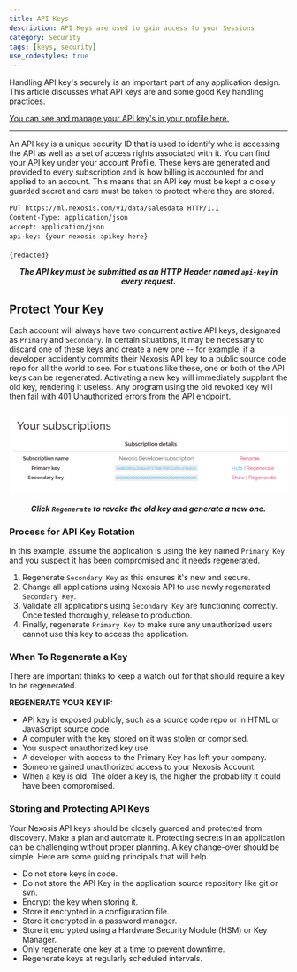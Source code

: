 ```yaml
---
title: API Keys
description: API Keys are used to gain access to your Sessions
category: Security
tags: [keys, security]
use_codestyles: true
---
```


Handling API key's securely is an important part of any application design. This article discusses what API keys are and some good Key handling practices.

[You can see and manage your API key's in your profile here.](https://developers.nexosis.com/developer)

------
An API key is a unique security ID that is used to identify who is accessing the API as well as a set of access rights associated with it. You can find your API key under your account Profile. These keys are generated and provided to every subscription and is how billing is accounted for and applied to an account. This means that an API key must be kept a closely guarded secret and care must be taken to protect where they are stored. 

``` bash
PUT https://ml.nexosis.com/v1/data/salesdata HTTP/1.1
Content-Type: application/json
accept: application/json
api-key: {your nexosis apikey here}

{redacted}
```

<p align="center"><em><strong>The API key must be submitted as an HTTP Header named <code>api-key</code> in every request.</strong></em></p>

## Protect Your Key

Each account will always have two concurrent active API keys, designated as <code>Primary</code> and <code>Secondary</code>. In certain situations, it may be necessary to discard one of these keys and create a new one -- for example, if a developer accidently commits their Nexosis API key to a public source code repo for all the world to see. For situations like these, one or both of the API keys can be regenerated.  Activating a new key will immediately supplant the old key, rendering it useless. Any program using the old revoked key will then fail with 401 Unauthorized errors from the API endpoint.

<p align="center">  <img alt="API Keys" src="/assets/img/api_keys.png" style="padding: 15px 0;"/><br/>
<strong><em>Click <code>Regenerate</code> to revoke the old key and generate a new one.</em></strong></p>

### Process for API Key Rotation

In this example, assume the application is using the key named <code>Primary Key</code> and you suspect it has been compromised and it needs regenerated.

1. Regenerate <code>Secondary Key</code> as this ensures it's new and secure.
2. Change all applications using Nexosis API to use newly regenerated <code>Secondary Key</code>.
3. Validate all applications using <code>Secondary Key</code> are functioning correctly. Once tested thoroughly, release to production.
4. Finally, regenerate <code>Primary Key</code> to make sure any unauthorized users cannot use this key to access the application.

### When To Regenerate a Key

There are important thinks to keep a watch out for that should require a key to be regenerated.

<b>REGENERATE YOUR KEY IF:</b>
* API key is exposed publicly, such as a source code repo or in HTML or JavaScript source code.
* A computer with the key stored on it was stolen or comprised.
* You suspect unauthorized key use.
* A developer with access to the Primary Key has left your company.
* Someone gained unauthorized access to your Nexosis Account.
* When a key is old. The older a key is, the higher the probability it could have been compromised.

### Storing and Protecting API Keys

Your Nexosis API keys should be closely guarded and protected from discovery.  Make a plan and automate it. Protecting secrets in an application can be challenging without proper planning. A key change-over should be simple. Here are some guiding principals that will help.

* Do not store keys in code.
* Do not store the API Key in the application source repository like git or svn.
* Encrypt the key when storing it.
* Store it encrypted in a configuration file.
* Store it encrypted in a password manager.
* Store it encrypted using a Hardware Security Module (HSM) or Key Manager.
* Only regenerate one key at a time to prevent downtime. 
* Regenerate keys at regularly scheduled intervals.